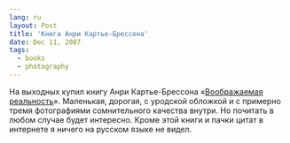 ```yaml
---
lang: ru
layout: Post
title: 'Книга Анри Картье-Брессона'
date: Dec 11, 2007
tags:
  - books
  - photography
---
```


На выходных купил книгу Анри Картье-Брессона «[Воображаемая реальность](http://www.ozon.ru/context/detail/id/3706375/?partner=sapegin)». Маленькая, дорогая, с уродской обложкой и с примерно тремя фотографиями сомнительного качества внутри. Но почитать в любом случае будет интересно. Кроме этой книги и пачки цитат в интернете я ничего на русском языке не видел.
